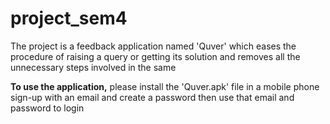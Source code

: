 # project_sem4
The project is a feedback application named 'Quver' which eases the procedure of raising a query or getting its solution and removes all the unnecessary steps involved in the same

**To use the application,**
please install the 'Quver.apk' file in a mobile phone
sign-up with an email and create a password then use that email and password to login
